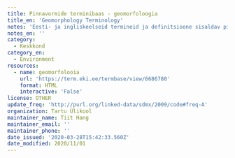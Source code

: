 ```yaml
---
title: Pinnavormide terminibaas - geomorfoloogia
title_en: 'Geomorphology Terminology'
notes: 'Eesti- ja ingliskeelseid termineid ja definitsioone sisaldav pinnavormide terminibaas. Baasi aluseks on TÜ maateaduste aluste ja geomorfoloogia ainekavas sisalduv ning koostamise ajendiks üldmaateaduse kõrgkooliõpikust välja jäänud mõisteid seletav sõnastik. Terminibaasis on piirdutud pinnavormidega, puuduvad geomorfoloogia üldmõisted. Kuna nii terminid kui definitsioonid on terminibaasi koostaja poolt koondatud ja sõnastatud aja jooksul erinevaid allikaid kasutades, siis puuduvad viited konkreetsetele allikatele. Definitsioonid on pigem lakoonilised ja populaarteaduslikud kui teaduslikku täpsust taga ajavad. Probleemid erikeelsete terminite kasutamisel on üldteada ja seetõttu tuleb ka käesolevat terminibaasi võtta kui pidevalt arenevat. Koostaja Tiit Hang (TÜ ÖMI geoloogia osakonna vanemteadur).'
notes_en: ''
category:
  - Keskkond
category_en:
  - Environment
resources:
  - name: geomorfolooia
    url: 'https://term.eki.ee/termbase/view/6686780'
    format: HTML
    interactive: 'False'
license: OTHER
update_freq: 'http://purl.org/linked-data/sdmx/2009/code#freq-A'
organization: Tartu Ülikool
maintainer_name: Tiit Hang
maintainer_email: ''
maintainer_phone: ''
date_issued: '2020-03-28T15:42:33.560Z'
date_modified: 2020/11/01
---
```

